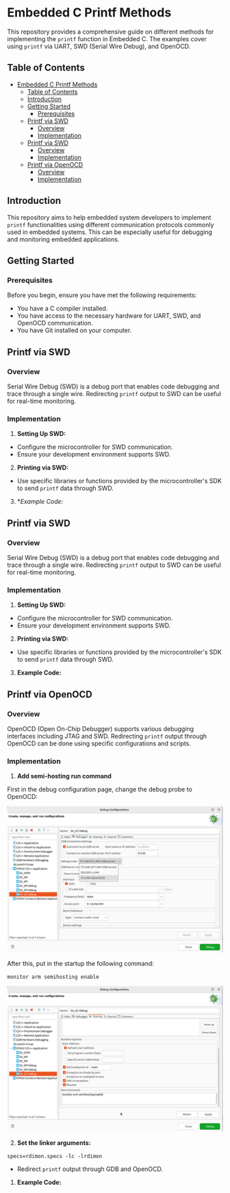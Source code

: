 # Embedded C Printf Methods

This repository provides a comprehensive guide on different methods for implementing the `printf` function in Embedded C. The examples cover using `printf` via UART, SWD (Serial Wire Debug), and OpenOCD.

## Table of Contents

- [Embedded C Printf Methods](#embedded-c-printf-methods)
  - [Table of Contents](#table-of-contents)
  - [Introduction](#introduction)
  - [Getting Started](#getting-started)
    - [Prerequisites](#prerequisites)
  - [Printf via SWD](#printf-via-swd)
    - [Overview](#overview)
    - [Implementation](#implementation)
  - [Printf via SWD](#printf-via-swd-1)
    - [Overview](#overview-1)
    - [Implementation](#implementation-1)
  - [Printf via OpenOCD](#printf-via-openocd)
    - [Overview](#overview-2)
    - [Implementation](#implementation-2)

## Introduction

This repository aims to help embedded system developers to implement `printf` functionalities using different communication protocols commonly used in embedded systems. This can be especially useful for debugging and monitoring embedded applications.

## Getting Started

### Prerequisites

Before you begin, ensure you have met the following requirements:
- You have a C compiler installed.
- You have access to the necessary hardware for UART, SWD, and OpenOCD communication.
- You have Git installed on your computer.

## Printf via SWD

### Overview

Serial Wire Debug (SWD) is a debug port that enables code debugging and trace through a single wire. Redirecting `printf` output to SWD can be useful for real-time monitoring.

### Implementation

1. **Setting Up SWD:**
- Configure the microcontroller for SWD communication.
- Ensure your development environment supports SWD.

2. **Printing via SWD:**
- Use specific libraries or functions provided by the microcontroller's SDK to send `printf` data through SWD.

3. **Example Code:*



## Printf via SWD

### Overview

Serial Wire Debug (SWD) is a debug port that enables code debugging and trace through a single wire. Redirecting `printf` output to SWD can be useful for real-time monitoring.

### Implementation

1. **Setting Up SWD:**
- Configure the microcontroller for SWD communication.
- Ensure your development environment supports SWD.

2. **Printing via SWD:**
- Use specific libraries or functions provided by the microcontroller's SDK to send `printf` data through SWD.

3. **Example Code:**








## Printf via OpenOCD

### Overview

OpenOCD (Open On-Chip Debugger) supports various debugging interfaces including JTAG and SWD. Redirecting `printf` output through OpenOCD can be done using specific configurations and scripts.

### Implementation

1. **Add semi-hosting run command**

First in the debug configuration page, change the debug probe to OpenOCD:

![image](OpenOCD/1.png)

After this, put in the startup the following command:

```
monitor arm semihosting enable
```

![image](OpenOCD/2.png)


2. **Set the linker arguments:**
  
```
specs=rdimon.specs -lc -lrdimon
```




- Redirect `printf` output through GDB and OpenOCD.

1. **Example Code:**



